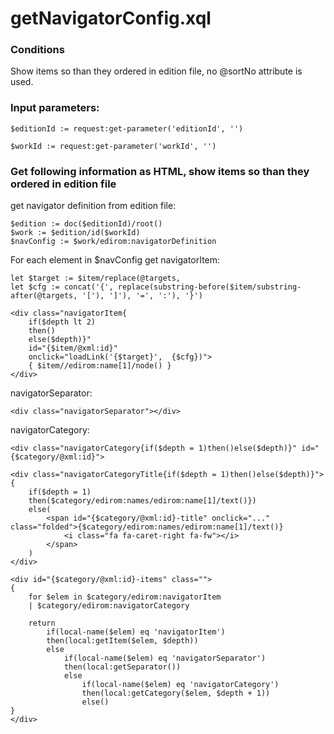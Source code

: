 # getNavigatorConfig.xql
### Conditions
Show items so than they ordered in edition file, no @sortNo attribute is used.
### Input parameters:
```
$editionId := request:get-parameter('editionId', '')

$workId := request:get-parameter('workId', '')
```

### Get following information as HTML, show items so than they ordered in edition file
get navigator definition from edition file:
```
$edition := doc($editionId)/root()
$work := $edition/id($workId)
$navConfig := $work/edirom:navigatorDefinition
```
For each element in $navConfig get
navigatorItem:
```
let $target := $item/replace(@targets, 
let $cfg := concat('{', replace(substring-before($item/substring-after(@targets, '['), ']'), '=', ':'), '}')
```
  
```
<div class="navigatorItem{
	if($depth lt 2)
	then()
	else($depth)}" 
	id="{$item/@xml:id}"
	onclick="loadLink('{$target}', 	{$cfg})">
	{ $item//edirom:name[1]/node() }
</div>
```

navigatorSeparator:
```
<div class="navigatorSeparator"></div>
```

navigatorCategory:
```
<div class="navigatorCategory{if($depth = 1)then()else($depth)}" id="{$category/@xml:id}">
```

```
<div class="navigatorCategoryTitle{if($depth = 1)then()else($depth)}">
{
	if($depth = 1)
	then($category/edirom:names/edirom:name[1]/text()})
	else(
		<span id="{$category/@xml:id}-title" onclick="..." class="folded">{$category/edirom:names/edirom:name[1]/text()}
			<i class="fa fa-caret-right fa-fw"></i>
		</span>
	)
</div>

<div id="{$category/@xml:id}-items" class="">
{
	for $elem in $category/edirom:navigatorItem 
	| $category/edirom:navigatorCategory
	
	return
		if(local-name($elem) eq 'navigatorItem')
		then(local:getItem($elem, $depth))
		else 
			if(local-name($elem) eq 'navigatorSeparator')
			then(local:getSeparator())
			else 
				if(local-name($elem) eq 'navigatorCategory')
				then(local:getCategory($elem, $depth + 1))
				else()
}
</div>
```



